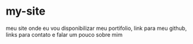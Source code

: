 # my-site
meu site onde eu vou disponibilizar meu portifolio, link para meu github, links para contato e falar um pouco sobre mim
